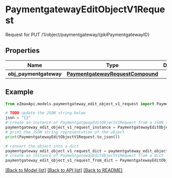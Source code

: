 # PaymentgatewayEditObjectV1Request

Request for PUT /1/object/paymentgateway/{pkiPaymentgatewayID}

## Properties

Name | Type | Description | Notes
------------ | ------------- | ------------- | -------------
**obj_paymentgateway** | [**PaymentgatewayRequestCompound**](PaymentgatewayRequestCompound.md) |  | 

## Example

```python
from eZmaxApi.models.paymentgateway_edit_object_v1_request import PaymentgatewayEditObjectV1Request

# TODO update the JSON string below
json = "{}"
# create an instance of PaymentgatewayEditObjectV1Request from a JSON string
paymentgateway_edit_object_v1_request_instance = PaymentgatewayEditObjectV1Request.from_json(json)
# print the JSON string representation of the object
print(PaymentgatewayEditObjectV1Request.to_json())

# convert the object into a dict
paymentgateway_edit_object_v1_request_dict = paymentgateway_edit_object_v1_request_instance.to_dict()
# create an instance of PaymentgatewayEditObjectV1Request from a dict
paymentgateway_edit_object_v1_request_from_dict = PaymentgatewayEditObjectV1Request.from_dict(paymentgateway_edit_object_v1_request_dict)
```
[[Back to Model list]](../README.md#documentation-for-models) [[Back to API list]](../README.md#documentation-for-api-endpoints) [[Back to README]](../README.md)


